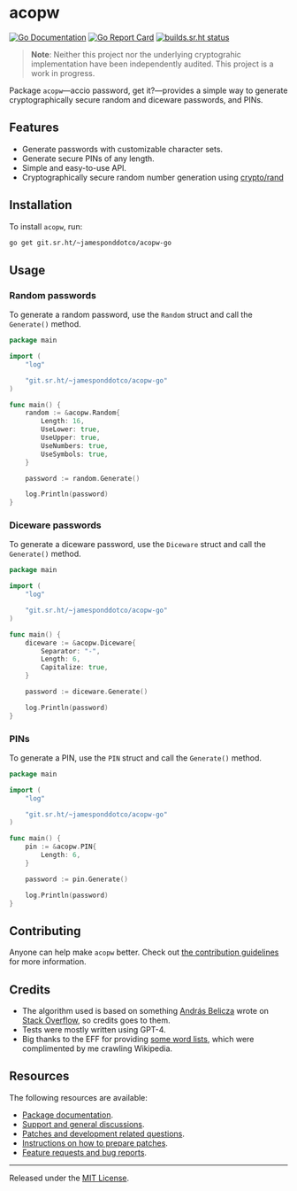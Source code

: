# acopw

[![Go Documentation](https://godocs.io/git.sr.ht/~jamesponddotco/acopw-go?status.svg)](https://godocs.io/git.sr.ht/~jamesponddotco/acopw-go)
[![Go Report Card](https://goreportcard.com/badge/git.sr.ht/~jamesponddotco/acopw-go)](https://goreportcard.com/report/git.sr.ht/~jamesponddotco/acopw-go)
[![builds.sr.ht status](https://builds.sr.ht/~jamesponddotco/acopw-go.svg)](https://builds.sr.ht/~jamesponddotco/acopw-go?)

> **Note**: Neither this project nor the underlying cryptograhic
> implementation have been independently audited. This project is a work
> in progress.

Package `acopw`—accio password, get it?—provides a simple way to generate cryptographically secure random and diceware passwords, and PINs.

## Features

- Generate passwords with customizable character sets.
- Generate secure PINs of any length.
- Simple and easy-to-use API.
- Cryptographically secure random number generation using
  [crypto/rand](https://godocs.io/crypto/rand)

## Installation

To install `acopw`, run:

```sh
go get git.sr.ht/~jamesponddotco/acopw-go
```

## Usage

### Random passwords

To generate a random password, use the `Random` struct and call the `Generate()` method.

```go
package main

import (
	"log"

	"git.sr.ht/~jamesponddotco/acopw-go"
)

func main() {
	random := &acopw.Random{
		Length: 16,
		UseLower: true,
		UseUpper: true,
		UseNumbers: true,
		UseSymbols: true,
	}

	password := random.Generate()

	log.Println(password)
}
```

### Diceware passwords

To generate a diceware password, use the `Diceware` struct and call the `Generate()` method.

```go
package main

import (
	"log"

	"git.sr.ht/~jamesponddotco/acopw-go"
)

func main() {
	diceware := &acopw.Diceware{
		Separator: "-",
		Length: 6,
		Capitalize: true,
	}

	password := diceware.Generate()

	log.Println(password)
}
```

### PINs

To generate a PIN, use the `PIN` struct and call the `Generate()` method.

```go
package main

import (
	"log"

	"git.sr.ht/~jamesponddotco/acopw-go"
)

func main() {
	pin := &acopw.PIN{
		Length: 6,
	}

	password := pin.Generate()

	log.Println(password)
}
```

## Contributing

Anyone can help make `acopw` better. Check out [the contribution
guidelines](https://git.sr.ht/~jamesponddotco/acopw-go/tree/master/item/CONTRIBUTING.md)
for more information.

## Credits

- The algorithm used is based on something [András Belicza](https://github.com/icza) wrote on [Stack Overflow](https://stackoverflow.com/a/31832326), so credits goes to them.
- Tests were mostly written using GPT-4.
- Big thanks to the EFF for providing [some word lists](https://www.eff.org/dice), which were complimented by me crawling Wikipedia.

## Resources

The following resources are available:

- [Package documentation](https://godocs.io/git.sr.ht/~jamesponddotco/acopw-go).
- [Support and general discussions](https://lists.sr.ht/~jamesponddotco/acopw-discuss).
- [Patches and development related questions](https://lists.sr.ht/~jamesponddotco/acopw-devel).
- [Instructions on how to prepare patches](https://git-send-email.io/).
- [Feature requests and bug reports](https://todo.sr.ht/~jamesponddotco/acopw).

---

Released under the [MIT License](LICENSE.md).

